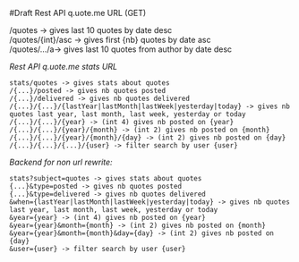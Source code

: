 #Draft 
Rest API q.uote.me URL (GET)  

/quotes -> gives last 10 quotes by date desc  
/quotes/{int}/asc -> gives first {nb} quotes by date asc  
/quotes/.../a-> gives last 10 quotes from author by date desc  

*Rest API q.uote.me stats URL*

```
stats/quotes -> gives stats about quotes  
/{...}/posted -> gives nb quotes posted  
/{...}/delivered -> gives nb quotes delivered  
/{...}/{...}/{lastYear|lastMonth|lastWeek|yesterday|today} -> gives nb quotes last year, last month, last week, yesterday or today  
/{...}/{...}/{year} -> (int 4) gives nb posted on {year}  
/{...}/{...}/{year}/{month} -> (int 2) gives nb posted on {month}  
/{...}/{...}/{year}/{month}/{day} -> (int 2) gives nb posted on {day}  
/{...}/{...}/{...}/{user} -> filter search by user {user}  
```

*Backend for non url rewrite:*

```
stats?subject=quotes -> gives stats about quotes  
{...}&type=posted -> gives nb quotes posted  
{...}&type=delivered -> gives nb quotes delivered  
&when={lastYear|lastMonth|lastWeek|yesterday|today} -> gives nb quotes last year, last month, last week, yesterday or today  
&year={year} -> (int 4) gives nb posted on {year}  
&year={year}&month={month} -> (int 2) gives nb posted on {month}  
&year={year}&month={month}&day={day} -> (int 2) gives nb posted on {day}  
&user={user} -> filter search by user {user}  
```